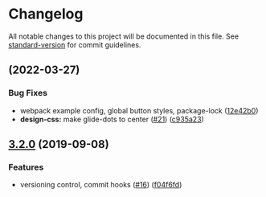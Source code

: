 # Changelog

All notable changes to this project will be documented in this file. See [standard-version](https://github.com/conventional-changelog/standard-version) for commit guidelines.

## [](https://github.com/andrewangelle/react-glide/compare/v3.2.0...v) (2022-03-27)


### Bug Fixes

* webpack example config, global button styles, package-lock ([12e42b0](https://github.com/andrewangelle/react-glide/commit/12e42b0))
* **design-css:** make glide-dots to center ([#21](https://github.com/andrewangelle/react-glide/issues/21)) ([c935a23](https://github.com/andrewangelle/react-glide/commit/c935a23))

## [3.2.0](https://github.com/andrewangelle/react-glide/compare/v2.0.0...v3.2.0) (2019-09-08)


### Features

* versioning control, commit hooks ([#16](https://github.com/andrewangelle/react-glide/issues/16)) ([f04f6fd](https://github.com/andrewangelle/react-glide/commit/f04f6fd))
